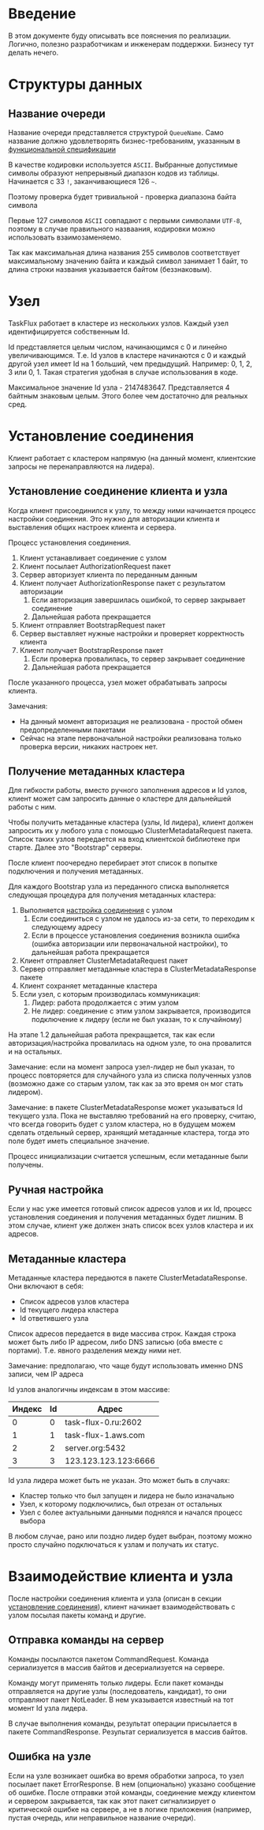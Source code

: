 # Введение

В этом документе буду описывать все пояснения по реализации.
Логично, полезно разработчикам и инженерам поддержки.
Бизнесу тут делать нечего.

# Структуры данных

## Название очереди

Название очереди представляется структурой `QueueName`.
Само название должно удовлетворять бизнес-требованиям, указанным в [функциональной спецификации](func-spec.md#название-очереди)

В качестве кодировки используется `ASCII`.
Выбранные допустимые символы образуют непрерывный диапазон кодов из таблицы.
Начинается с 33 `!`, заканчивающиеся 126 `~`.

Поэтому проверка будет тривиальной - проверка диапазона байта символа

Первые 127 символов `ASCII` совпадают с первыми символами `UTF-8`, поэтому в случае правильного назваания, кодировки можно использовать взаимозаменяемо.

Так как максимальная длина названия 255 символов соответствует максимальному значению байта и каждый символ занимает 1 байт, 
то длина строки названия указывается байтом (беззнаковым).

# Узел

TaskFlux работает в кластере из нескольких узлов.
Каждый узел идентифицируется собственным Id.

Id представляется целым числом, начинающимся с 0 и линейно увеличивающимся.
Т.е. Id узлов в кластере начинаются с 0 и каждый другой узел имеет Id на 1 больший, чем предыдущий.
Например: 0, 1, 2, 3 или 0, 1.
Такая стратегия удобная в случае использования в коде.

Максимальное значение Id узла - 2147483647.
Представляется 4 байтным знаковым целым.
Этого более чем достаточно для реальных сред.

# Установление соединения

Клиент работает с кластером напрямую (на данный момент, клиентские запросы не перенаправляются на лидера).

## Установление соединение клиента и узла

Когда клиент присоединился к узлу, то между ними начинается процесс настройки соединения.
Это нужно для авторизации клиента и выставления общих настроек клиента и сервера.

Процесс установления соединения.

1. Клиент устанавливает соединение с узлом
2. Клиент посылает AuthorizationRequest пакет
3. Сервер авторизует клиента по переданным данным
4. Клиент получает AuthorizationResponse пакет с результатом авторизации
    1. Если авторизация завершилась ошибкой, то сервер закрывает соединение
    2. Дальнейшая работа прекращается
5. Клиент отправляет BootstrapRequest пакет
6. Сервер выставляет нужные настройки и проверяет корректность клиента
7. Клиент получает BootstrapResponse пакет
    1. Если проверка провалилась, то сервер закрывает соединение
    2. Дальнейшая работа прекращается

После указанного процесса, узел может обрабатывать запросы клиента.

Замечания:

- На данный момент авторизация не реализована - простой обмен предопределенными пакетами
- Сейчас на этапе первоначальной настройки реализована только проверка версии, никаких настроек нет.

## Получение метаданных кластера

Для гибкости работы, вместо ручного заполнения адресов и Id узлов, клиент может сам запросить данные о кластере для
дальнейшей работы с ним.

Чтобы получить метаданные кластера (узлы, Id лидера), клиент должен запросить их у любого узла с помощью
ClusterMetadataRequest пакета.
Список таких узлов передается на вход клиентской библиотеке при старте.
Далее это "Bootstrap" серверы.

После клиент поочередно перебирает этот список в попытке подключения и получения метаданных.

Для каждого Bootstrap узла из переданного списка выполняется следующая процедура для получения метаданных кластера:

1. Выполняется [настройка соединения](#установление-соединение-клиента-и-узла) с узлом
    1. Если соединиться с узлом не удалось из-за сети, то переходим к следующему адресу
    2. Если в процессе установления соединения возникла ошибка (ошибка авторизации или первоначальной настройки), то
       дальнейшая работа прекращается
2. Клиент отправляет ClusterMetadataRequest пакет
3. Сервер отправляет метаданные кластера в ClusterMetadataResponse пакете
4. Клиент сохраняет метаданные кластера
5. Если узел, с которым производилась коммуникация:
    1. Лидер: работа продолжается с этим узлом
    2. Не лидер: соединение с этим узлом закрывается, производится подключение к лидеру (если не был указан, то к
       случайному)

На этапе 1.2 дальнейшая работа прекращается, так как если авторизация/настройка провалилась на одном узле, то она
провалится и на остальных.

Замечание: если на момент запроса узел-лидер не был указан, то процесс повторяется для случайного узла из списка
полученных узлов (возможно даже со старым узлом, так как за это время он мог стать лидером).

Замечание: в пакете ClusterMetadataResponse может указываться Id текущего узла.
Пока не выставляю требований на его проверку, считаю, что всегда говорить будет с узлом кластера,
но в будущем можем сделать отдельный сервер, хранящий метаданные кластера, тогда это поле будет иметь специальное
значение.

Процесс инициализации считается успешным, если метаданные были получены.

## Ручная настройка

Если у нас уже имеется готовый список адресов узлов и их Id, процесс установления соединения и получения метаданных
будет лишним.
В этом случае, клиент уже должен знать список всех узлов кластера и их адресов.

## Метаданные кластера

Метаданные кластера передаются в пакете ClusterMetadataResponse.
Они включают в себя:

- Список адресов узлов кластера
- Id текущего лидера кластера
- Id ответившего узла

Список адресов передается в виде массива строк. Каждая строка может быть либо IP адресом, либо DNS записью (оба вместе с
портами).
Т.е. явного разделения между ними нет.

Замечание: предполагаю, что чаще будут использовать именно DNS записи, чем IP адреса

Id узлов аналогичны индексам в этом массиве:

| Индекс | Id | Адрес                |
|--------|----|----------------------|
| 0      | 0  | task-flux-0.ru:2602  |
| 1      | 1  | task-flux-1.aws.com  |
| 2      | 2  | server.org:5432      |
| 3      | 3  | 123.123.123.123:6666 |

Id узла лидера может быть не указан. Это может быть в случаях:

- Кластер только что был запущен и лидера не было изначально
- Узел, к которому подключились, был отрезан от остальных
- Узел с более актуальными данными поднялся и начался процесс выбора

В любом случае, рано или поздно лидер будет выбран, поэтому можно просто случайно подключаться к узлам и получать их
статус.

# Взаимодействие клиента и узла

После настройки соединения клиента и узла (описан в секции [установление соединения](#установление-соединения)),
клиент начинает взаимодействовать с узлом посылая пакеты команд и другие.

## Отправка команды на сервер

Команды посылаются пакетом CommandRequest.
Команда сериализуется в массив байтов и десериализуется на сервере.

Команду могут применять только лидеры.
Если пакет команды отправляется на другие узлы (последователь, кандидат), то они отправляют пакет NotLeader.
В нем указывается известный на тот момент Id узла лидера.

В случае выполнения команды, результат операции присылается в пакете CommandResponse.
Результат сериализуется в массив байтов.

## Ошибка на узле

Если на узле возникает ошибка во время обработки запроса, то узел посылает пакет ErrorResponse.
В нем (опционально) указано сообщение об ошибке.
После отправки этой команды, соединение между клиентом и сервером закрывается, так как этот пакет сигнализирует о
критической ошибке на сервере,
а не в логике приложения (например, пустая очередь, или неправильное название очереди).
 